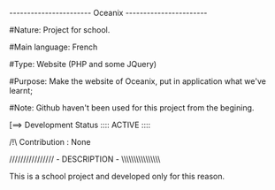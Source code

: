 ----------------------- Oceanix -----------------------

#Nature: Project for school.

#Main language: French

#Type: Website (PHP and some JQuery)

#Purpose: Make the website of Oceanix, put in application what we've learnt;

#Note: Github haven't been used for this project from the begining.


[==> Development Status :::: ACTIVE ::::

/!\ Contribution : None


//////////////// - DESCRIPTION - \\\\\\\\\\\\\\\\\\\\\\\\\\\\\\\\

This is a school project and developed only for this reason.
